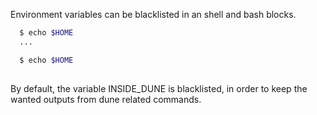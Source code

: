 Environment variables can be blacklisted in an shell and bash blocks.

```sh
  $ echo $HOME
  ...
```

```sh unset-HOME
  $ echo $HOME
  
```

By default, the variable INSIDE_DUNE is blacklisted, in order to keep the wanted outputs from dune related commands.
